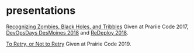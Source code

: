 # presentations

[Recognizing Zombies, Black Holes, and Tribbles](./Recognizing%20Zombies%20and%20Black%20Holes.pdf) Given at Prariie Code 2017, [DevOpsDays DesMoines 2018](https://www.youtube.com/watch?v=MWQZ4vDEeSk) and [ReDeploy 2018](https://re-deploy.io/videos/15-regier.html).

[To Retry, or Not to Retry](./To%20Retry%20or%20Not%20to%20Retry.pdf) Given at Prairie Code 2019.
